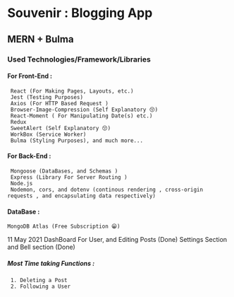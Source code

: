 # Souvenir : Blogging App
## MERN + Bulma 
### Used Technologies/Framework/Libraries
#### For Front-End : 
     React (For Making Pages, Layouts, etc.)
     Jest (Testing Purposes)
     Axios (For HTTP Based Request )
     Browser-Image-Compression (Self Explanatory 😚)
     React-Moment ( For Manipulating Date(s) etc.)
     Redux
     SweetAlert (Self Explanatory 😚)
     WorkBox (Service Worker)
     Bulma (Styling Purposes), and much more...

#### For Back-End :
     Mongoose (DataBases, and Schemas )
     Express (Library For Server Routing )
     Node.js
     Nodemon, cors, and dotenv (continous rendering , cross-origin requests , and encapsulating data respectively)
#### DataBase : 
    MongoDB Atlas (Free Subscription 😁)

11 May 2021
    DashBoard For User, and Editing Posts (Done)
    Settings Section and Bell  section (Done)
##### Most Time taking Functions : 
     1. Deleting a Post 
     2. Following a User

